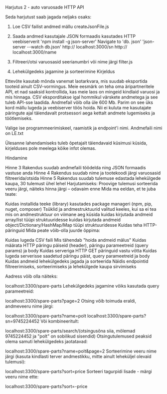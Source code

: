 Harjutus 2 - auto varuosade HTTP API

Seda harjutust saab jagada neljaks osaks:

1) Loe CSV failist andmed mällu
createJsonFile.js

2) Saada andmed kasutajale JSON formaadis kasutades HTTP veebiserverit
'npm install -g json-server'
Navigate to 'db. json' 
'json-server --watch db.json'
http:// localhost:3000/sn
http:// localhost:3000/name


5) Filtreeri/otsi varuosasid seerianumbri või nime järgi
filter.js

6) Lehekülgedeks jagamine ja sorteerimine
Kirjeldus

Ettevõte kasutab mõnda vanemat laotarkvara, mis suudab eksportida tooteid ainult CSV-vormingus. Meie eesmärk on teha oma äripartneritele API, et nad saaksid kontrollida, kas meie laos on mingeid kindlaid varuosi ja mis hinnaga. CSV eksporditakse igal hommikul värskete andmetega ja see tuleb API-sse laadida. Andmefail võib olla üle 600 Mb. Parim on see üks kord mällu lugeda ja veebiserver töös hoida. Nii ei kuluta me kasutajate päringute ajal täiendavalt protsessori aega kettalt andmete lugemiseks ja töötlemiseks.

Valige ise programmeerimiskeel, raamistik ja endpoint'i nimi.
Andmefaili nimi on LE.txt

Ülesanne lahendamiseks tuleb õpetajalt täiendavaid küsimusi küsida, kirjelduses pole meelega kõike infot olemas.

Hindamine

Hinne 3 Rakendus suudab andmefaili töödelda ning JSON formaadis vastuse anda
Hinne 4 Rakendus suudab nime ja tootekoodi järgi varuosasid filtreerida/otsida
Hinne 5 Rakendus suudab tulemuse edastada lehekülgede kaupa, 30 tulemust ühel lehel
Harjutamiseks: Proovige tulemusi sorteerida veeru järgi, näiteks hinna järgi – odavaim enne
Mida ma eeldan, et te juba teate:

Kuidas installida teeke (library) kasutades package manageri (npm, pip, nuget, composer)
Tsüklid ja andmestruktuurid valitud keeles, kui sa ei tea mis on andmestruktuur on viimane aeg küsida
kuidas kirjutada andmeid array/list tüüpi struktuuridesse
kuidas kirjutada andmeid object/Dictionary/HashMap/Map tüüpi struktuuridesse
Kuidas teha HTTP-päringuid
Mida peate võib-olla juurde õppima:

Kuidas lugeda CSV faili
Mis tähendab "hoida andmeid mälus"
Kuidas määrata HTTP päringu päiseid (header), päringu parameetreid (query params) ja body
Kuidas serveriga HTTP GET päringuid vastu võtta
Kuidas lugeda serverisse saadetud päringu päist, query parameetreid ja body
Kuidas andmeid lehekülgedeks jagada ja sorteerida
Näidis endpointid filtreerimiseks, sorteerimiseks ja lehekülgede kaupa sirvimiseks

Aadress võib olla näiteks:

localhost:3300/spare-parts
Lehekülgedeks jagamine võiks kasutada query parameetreid:

localhost:3300/spare-parts?page=2
Otsing võib toimuda eraldi, andmeveeru nime järgi:

localhost:3300/spare-parts?name=polt
localhost:3300/spare-parts?sn=9745224452
Või kombineeritult:

localhost:3300/spare-parts/search/(otsingusõna siia, mõlemad 9745224452 ja "polt" on sobilikud sisendid)
Otsingutulemused peaksid olema samuti lehekülgedeks jaotatavad:

localhost:3300/spare-parts?name=polt&page=2
Sorteerimine veeru nime järgi (kasuta kindlasti terver andmestikku, mitte ainult leheküljel olevaid tulemusi):

localhost:3300/spare-parts?sort=price
Sorteeri tagurpidi lisade - märgi veeru nime ette:

localhost:3300/spare-parts?sort=-price
